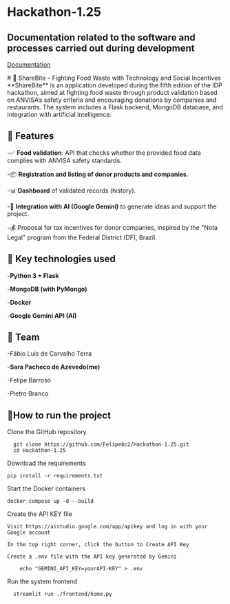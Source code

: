 # Hackathon-1.25
## Documentation related to the software and processes carried out during development
<p><a href="https://docs.google.com/document/d/13Mq4_E7nHVVTti5fNme2gb14C4IDbfMn1a73ul8kFL0/edit?tab=t.0#heading=h.rgn9e3azl2ay">Documentation</a></p>
# 🥗 ShareBite – Fighting Food Waste with Technology and Social Incentives
**ShareBite**  is an application developed during the fifth edition of the IDP hackathon, aimed at fighting food waste through product validation based on ANVISA’s safety criteria and encouraging donations by companies and restaurants. The system includes a Flask backend, MongoDB database, and integration with artificial intelligence.

## 🚀 Features
  -✅ **Food validation**: API that checks whether the provided food data complies with ANVISA safety standards.

  -📦 **Registration and listing of donor products and companies**.

  -📊 **Dashboard** of validated records (history).

  -🤖 **Integration with AI (Google Gemini)** to generate ideas and support the project.

  -💰 Proposal for tax incentives for donor companies, inspired by the "Nota Legal" program from the Federal District (DF), Brazil.

## 📁 Key technologies used
  -**Python 3 + Flask**

  -**MongoDB (with PyMongo)**

  -**Docker**

  -**Google Gemini API (AI)**

## 👥 Team
  -Fábio Luis de Carvalho Terra

  -**Sara Pacheco de Azevedo(me)**

  -Felipe Barroso

  -Pietro Branco

## 🔧How to run the project
  
  Clone the GitHub repository
  
  ```
    git clone https://github.com/Felipebc2/Hackathon-1.25.git
    cd Hackathon-1.25
  ```
    
  Download the requirements

  ```
  pip install -r requirements.txt
  ``` 

  Start the Docker containers

  ```
  docker compose up -d --build
  ```
  
  Create the API KEY file

    Visit https://aistudio.google.com/app/apikey and log in with your Google account

    In the top right corner, click the button to Create API Key

    Create a .env file with the API key generated by Gemini

  ```
      echo "GEMINI_API_KEY=yourAPI-KEY" > .env
  ```
  
  Run the system frontend

```
  streamlit run ./frontend/home.py
```
  
